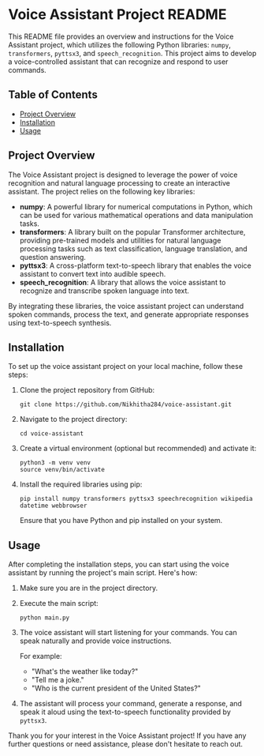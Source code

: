 # Voice Assistant Project README

This README file provides an overview and instructions for the Voice Assistant project, which utilizes the following Python libraries: `numpy`, `transformers`, `pyttsx3`, and `speech_recognition`. This project aims to develop a voice-controlled assistant that can recognize and respond to user commands.

## Table of Contents
- [Project Overview](#project-overview)
- [Installation](#installation)
- [Usage](#usage)

## Project Overview
The Voice Assistant project is designed to leverage the power of voice recognition and natural language processing to create an interactive assistant. The project relies on the following key libraries:

- **numpy**: A powerful library for numerical computations in Python, which can be used for various mathematical operations and data manipulation tasks.
- **transformers**: A library built on the popular Transformer architecture, providing pre-trained models and utilities for natural language processing tasks such as text classification, language translation, and question answering.
- **pyttsx3**: A cross-platform text-to-speech library that enables the voice assistant to convert text into audible speech.
- **speech_recognition**: A library that allows the voice assistant to recognize and transcribe spoken language into text.

By integrating these libraries, the voice assistant project can understand spoken commands, process the text, and generate appropriate responses using text-to-speech synthesis.

## Installation
To set up the voice assistant project on your local machine, follow these steps:

1. Clone the project repository from GitHub:

   ```
   git clone https://github.com/Nikhitha284/voice-assistant.git
   ```

2. Navigate to the project directory:

   ```
   cd voice-assistant
   ```

3. Create a virtual environment (optional but recommended) and activate it:

   ```
   python3 -m venv venv
   source venv/bin/activate
   ```

4. Install the required libraries using pip:

   ```
   pip install numpy transformers pyttsx3 speechrecognition wikipedia datetime webbrowser
   ```

   Ensure that you have Python and pip installed on your system.

## Usage
After completing the installation steps, you can start using the voice assistant by running the project's main script. Here's how:

1. Make sure you are in the project directory.

2. Execute the main script:

   ```
   python main.py
   ```

3. The voice assistant will start listening for your commands. You can speak naturally and provide voice instructions.

   For example:
   - "What's the weather like today?"
   - "Tell me a joke."
   - "Who is the current president of the United States?"

4. The assistant will process your command, generate a response, and speak it aloud using the text-to-speech functionality provided by `pyttsx3`.



Thank you for your interest in the Voice Assistant project! If you have any further questions or need assistance, please don't hesitate to reach out.

